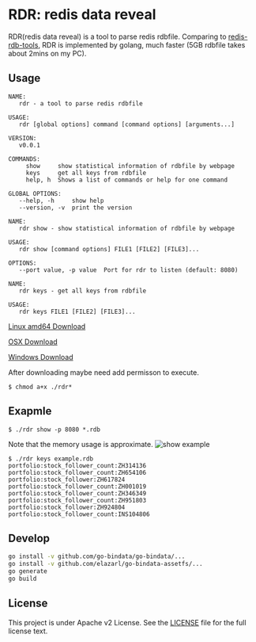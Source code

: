 RDR: redis data reveal
=================================================

RDR(redis data reveal) is a tool to parse redis rdbfile. Comparing to [redis-rdb-tools](https://github.com/sripathikrishnan/redis-rdb-tools), RDR is implemented by golang, much faster (5GB rdbfile takes about 2mins on my PC).

## Usage

```
NAME:
   rdr - a tool to parse redis rdbfile

USAGE:
   rdr [global options] command [command options] [arguments...]

VERSION:
   v0.0.1

COMMANDS:
     show     show statistical information of rdbfile by webpage
     keys     get all keys from rdbfile
     help, h  Shows a list of commands or help for one command

GLOBAL OPTIONS:
   --help, -h     show help
   --version, -v  print the version
```

```
NAME:
   rdr show - show statistical information of rdbfile by webpage

USAGE:
   rdr show [command options] FILE1 [FILE2] [FILE3]...

OPTIONS:
   --port value, -p value  Port for rdr to listen (default: 8080)
```

```
NAME:
   rdr keys - get all keys from rdbfile

USAGE:
   rdr keys FILE1 [FILE2] [FILE3]...
```

[Linux amd64 Download](https://github.com/xueqiu/rdr/releases/download/v0.0.1/rdr-linux)

[OSX Download](https://github.com/xueqiu/rdr/releases/download/v0.0.1/rdr-darwin)

[Windows Download](https://github.com/xueqiu/rdr/releases/download/v0.0.1/rdr-windows.exe)

After downloading maybe need add permisson to execute.

```
$ chmod a+x ./rdr*
```

## Exapmle
```
$ ./rdr show -p 8080 *.rdb
```
Note that the memory usage is approximate.
![show example](https://yqfile.alicdn.com/img_9bc93fc3a6b976fdf862c8314e34f454.png)

```
$ ./rdr keys example.rdb
portfolio:stock_follower_count:ZH314136
portfolio:stock_follower_count:ZH654106
portfolio:stock_follower:ZH617824
portfolio:stock_follower_count:ZH001019
portfolio:stock_follower_count:ZH346349
portfolio:stock_follower_count:ZH951803
portfolio:stock_follower:ZH924804
portfolio:stock_follower_count:INS104806
```
## Develop

```sh
go install -v github.com/go-bindata/go-bindata/...
go install -v github.com/elazarl/go-bindata-assetfs/...
go generate
go build
```

## License

This project is under Apache v2 License. See the [LICENSE](LICENSE) file for the full license text.
